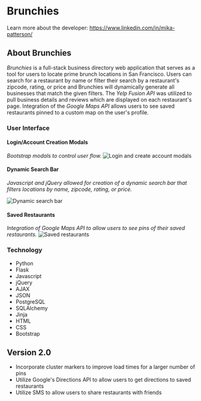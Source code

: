 # Brunchies

Learn more about the developer: https://www.linkedin.com/in/mika-patterson/

## About Brunchies
*Brunchies* is a full-stack business directory web application that serves as a tool for users to locate prime brunch locations in San Francisco.  Users can search for a restaurant by name or filter their search by a restaurant's zipcode, rating, or price and Brunchies will dynamically generate all businesses that match the given filters. The *Yelp Fusion API* was utilized to pull business details and reviews which are displayed on each restaurant's page. Integration of the *Google Maps API* allows users to see saved restaurants pinned to a custom map on the user's profile.

### User Interface
#### Login/Account Creation Modals
*Bootstrap modals to control user flow.*
![Login and create account modals](https://github.com/mknp21/brunchies/blob/1658c5ffd98817fb473f0d7827169ba6e86237b4/static/img/ezgif.com-gif-maker.gif "Modals")

#### Dynamic Search Bar
*Javascript and jQuery allowed for creation of a dynamic search bar that filters locations by name, zipcode, rating, or price.*

![Dynamic search bar](https://github.com/mknp21/brunchies/blob/main/static/img/SearchBar.gif "Search Bar") 

#### Saved Restaurants
*Integration of Google Maps API to allow users to see pins of their saved restaurants.*
![Saved restaurants](https://github.com/mknp21/brunchies/blob/main/static/img/SavetoMap.gif "Saved Restaurants") 

### Technology
* Python
* Flask
* Javascript
* jQuery
* AJAX
* JSON
* PostgreSQL
* SQLAlchemy
* Jinja
* HTML
* CSS
* Bootstrap


## Version 2.0
* Incorporate cluster markers to improve load times for a larger number of pins
* Utilize Google's Directions API to allow users to get directions to saved restaurants
* Utilize SMS to allow users to share restaurants with friends
